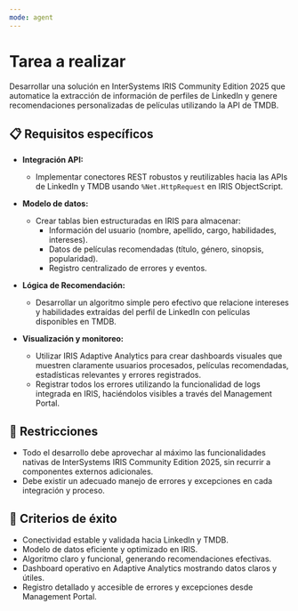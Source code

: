 ```yaml
---
mode: agent
---
```

# Tarea a realizar
Desarrollar una solución en InterSystems IRIS Community Edition 2025 que automatice la extracción de información de perfiles de LinkedIn y genere recomendaciones personalizadas de películas utilizando la API de TMDB.
## 📋 Requisitos específicos
* **Integración API:**
  * Implementar conectores REST robustos y reutilizables hacia las APIs de LinkedIn y TMDB usando `%Net.HttpRequest` en IRIS ObjectScript.

* **Modelo de datos:**
  * Crear tablas bien estructuradas en IRIS para almacenar:
    * Información del usuario (nombre, apellido, cargo, habilidades, intereses).
    * Datos de películas recomendadas (título, género, sinopsis, popularidad).
    * Registro centralizado de errores y eventos.

* **Lógica de Recomendación:**
  * Desarrollar un algoritmo simple pero efectivo que relacione intereses y habilidades extraídas del perfil de LinkedIn con películas disponibles en TMDB.

* **Visualización y monitoreo:**
  * Utilizar IRIS Adaptive Analytics para crear dashboards visuales que muestren claramente usuarios procesados, películas recomendadas, estadísticas relevantes y errores registrados.
  * Registrar todos los errores utilizando la funcionalidad de logs integrada en IRIS, haciéndolos visibles a través del Management Portal.

## 🚧 Restricciones
* Todo el desarrollo debe aprovechar al máximo las funcionalidades nativas de InterSystems IRIS Community Edition 2025, sin recurrir a componentes externos adicionales.
* Debe existir un adecuado manejo de errores y excepciones en cada integración y proceso.

## 🥇 Criterios de éxito
* Conectividad estable y validada hacia LinkedIn y TMDB.
* Modelo de datos eficiente y optimizado en IRIS.
* Algoritmo claro y funcional, generando recomendaciones efectivas.
* Dashboard operativo en Adaptive Analytics mostrando datos claros y útiles.
* Registro detallado y accesible de errores y excepciones desde Management Portal.
